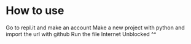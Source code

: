 # How to use
Go to repl.it and make an account
Make a new project with python and import the url with github
Run the file
Internet Unblocked ^^

